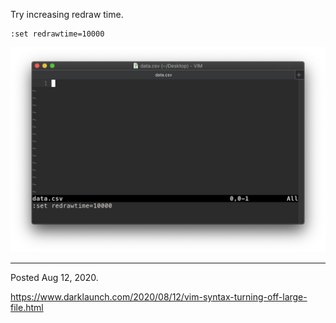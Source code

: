 Try increasing redraw time.

```
:set redrawtime=10000
```

<img alt="" src="/img/uploads/2020-08/vim-redrawtime.png" />

---

Posted Aug 12, 2020.

https://www.darklaunch.com/2020/08/12/vim-syntax-turning-off-large-file.html